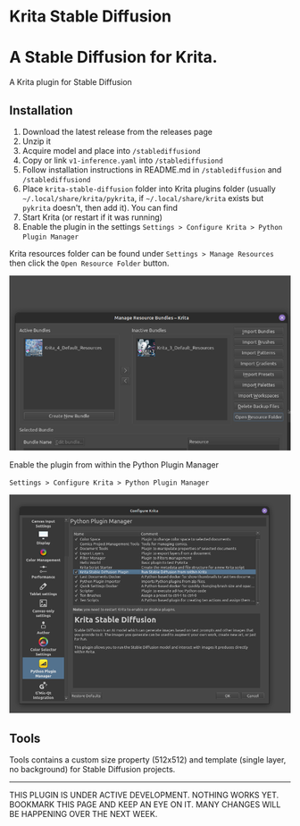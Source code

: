 # Krita Stable Diffusion

A Stable Diffusion for Krita.
=======
A Krita plugin for Stable Diffusion

## Installation

1. Download the latest release from the releases page
2. Unzip it
3. Acquire model and place into `/stablediffusiond`
4. Copy or link `v1-inference.yaml` into `/stablediffusiond`
5. Follow installation instructions in README.md in `/stablediffusion` and `/stablediffusiond`
6. Place `krita-stable-diffusion` folder into Krita plugins folder (usually `~/.local/share/krita/pykrita`, if `~/.local/share/krita` exists but `pykrita` doesn't, then add it). You can find 
7. Start Krita (or restart if it was running)
8. Enable the plugin in the settings `Settings > Configure Krita > Python Plugin Manager`

Krita resources folder can be found under `Settings > Manage Resources` then click the `Open Resource Folder` button.

![img.png](img.png)

Enable the plugin from within the Python Plugin Manager

`Settings > Configure Krita > Python Plugin Manager`

![img_1.png](img_1.png)

## Tools

Tools contains a custom size property (512x512) and template (single layer, no background) 
for Stable Diffusion projects.

---

THIS PLUGIN IS UNDER ACTIVE DEVELOPMENT. NOTHING WORKS YET. BOOKMARK THIS PAGE AND KEEP AN EYE ON IT. MANY CHANGES WILL BE HAPPENING OVER THE NEXT WEEK.